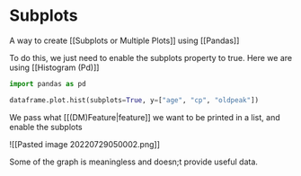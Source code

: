# Subplots
A way to create [[Subplots or Multiple Plots]] using [[Pandas]]

To do this, we just need to enable the subplots property to true. Here we are using [[Histogram (Pd)]]
```python
import pandas as pd

dataframe.plot.hist(subplots=True, y=["age", "cp", "oldpeak"])
```

We pass what  [[(DM)Feature|feature]] we want to be printed in a list, and enable the subplots

![[Pasted image 20220729050002.png]]


Some of the graph is meaningless and doesn;t provide useful data.

